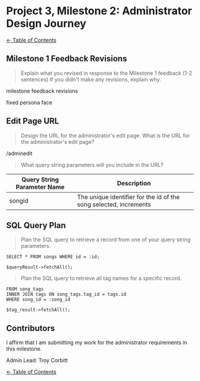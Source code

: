 # Project 3, Milestone 2: **Administrator** Design Journey

[← Table of Contents](../design-journey.md)


## Milestone 1 Feedback Revisions
> Explain what you revised in response to the Milestone 1 feedback (1-2 sentences)
> If you didn't make any revisions, explain why.

milestone feedback revisions

fixed persona face

## Edit Page URL
> Design the URL for the administrator's edit page.
> What is the URL for the administrator's edit page?

/adminedit


> What query string parameters will you include in the URL?

| Query String Parameter Name       | Description       |
| --------------------------------- | ----------------- |
| songid                                | The unique identifier for the id of the song selected, increments|



## SQL Query Plan
> Plan the SQL query to retrieve a record from one of your query string parameters.

```
SELECT * FROM songs WHERE id = :id;

$queryResult->fetchAll();

```

> Plan the SQL query to retrieve all tag names for a specific record.

```
FROM song_tags
INNER JOIN tags ON song_tags.tag_id = tags.id
WHERE song_id = :song_id

$tag_result->fetchAll();

```


## Contributors

I affirm that I am submitting my work for the administrator requirements in this milestone.

Admin Lead: Troy Corbitt


[← Table of Contents](../design-journey.md)
